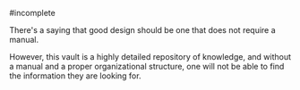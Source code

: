 #incomplete 

There's a saying that good design should be one that does not require a manual.

However, this vault is a highly detailed repository of knowledge, and without a manual and a proper organizational structure, one will not be able to find the information they are looking for.

